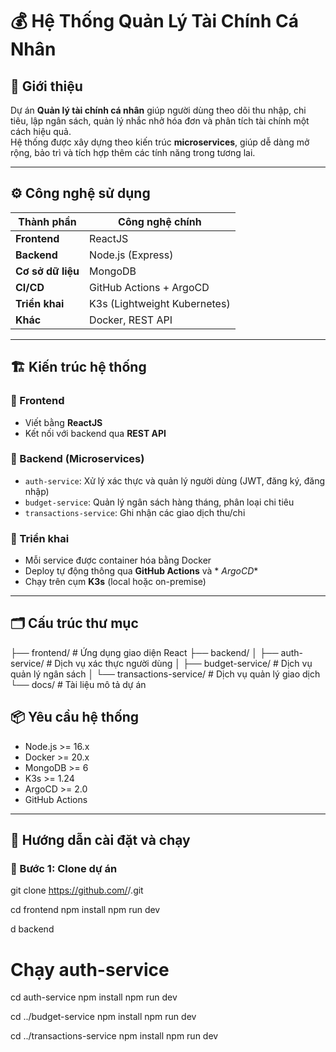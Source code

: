 # 💰 Hệ Thống Quản Lý Tài Chính Cá Nhân

## 🧩 Giới thiệu
Dự án **Quản lý tài chính cá nhân** giúp người dùng theo dõi thu nhập, chi tiêu, lập ngân sách, quản lý nhắc nhở hóa đơn và phân tích tài chính một cách hiệu quả.  
Hệ thống được xây dựng theo kiến trúc **microservices**, giúp dễ dàng mở rộng, bảo trì và tích hợp thêm các tính năng trong tương lai.

---

## ⚙️ Công nghệ sử dụng

| Thành phần        | Công nghệ chính            |
|-------------------|-----------------------------|
| **Frontend**      | ReactJS                     |
| **Backend**       | Node.js (Express)           |
| **Cơ sở dữ liệu** | MongoDB                     |
| **CI/CD**         | GitHub Actions + ArgoCD     |
| **Triển khai**    | K3s (Lightweight Kubernetes)|
| **Khác**          | Docker, REST API            |

---

## 🏗️ Kiến trúc hệ thống

### 🔹 Frontend
- Viết bằng **ReactJS**
- Kết nối với backend qua **REST API**

### 🔹 Backend (Microservices)
- `auth-service`: Xử lý xác thực và quản lý người dùng (JWT, đăng ký, đăng nhập)
- `budget-service`: Quản lý ngân sách hàng tháng, phân loại chi  tiêu
- `transactions-service`: Ghi nhận các giao dịch thu/chi

### 🔹 Triển khai
- Mỗi service được container hóa bằng Docker
- Deploy tự động thông qua **GitHub Actions** và * *ArgoCD**
- Chạy trên cụm **K3s** (local hoặc on-premise) 

---

## 🗂️ Cấu trúc thư mục
├── frontend/ # Ứng dụng giao diện React
├── backend/
│ ├── auth-service/ # Dịch vụ xác thực người dùng
│ ├── budget-service/ # Dịch vụ quản lý ngân sách
│ └── transactions-service/ # Dịch vụ quản lý giao dịch
└── docs/ # Tài liệu mô tả dự án

## 📦 Yêu cầu hệ thống

- Node.js >= 16.x  
- Docker >= 20.x  
- MongoDB >= 6  
- K3s >= 1.24  
- ArgoCD >= 2.0  
- GitHub Actions

---

## 🚀 Hướng dẫn cài đặt và chạy

### 🔸 Bước 1: Clone dự án

git clone https://github.com/<your-org>/<your-repo>.git


cd frontend
npm install
npm run dev

d backend

# Chạy auth-service
cd auth-service
npm install
npm run dev

cd ../budget-service
npm install
npm run dev

cd ../transactions-service
npm install
npm run dev

